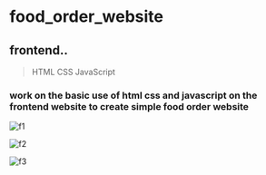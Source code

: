 # food_order_website
 ## frontend..
 >HTML
 >CSS
 >JavaScript

  ### work on the basic use of html css and javascript on the frontend website to create simple food order website
 
![f1](https://user-images.githubusercontent.com/88300530/162603473-300862ce-2484-49da-8596-29f7ffbe04d4.png)

![f2](https://user-images.githubusercontent.com/88300530/162603484-ad54ceb4-7f20-4817-af8e-0940aa435b5a.png)

![f3](https://user-images.githubusercontent.com/88300530/162603492-9bdb6c88-30ae-412a-b9b0-099cb1632286.png)
